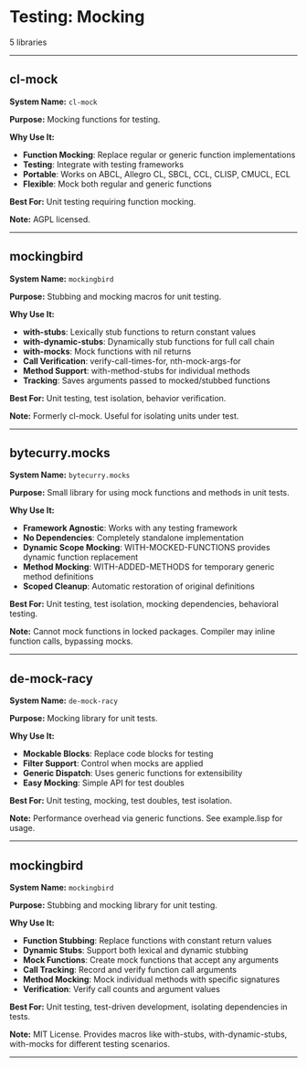 # Testing: Mocking

5 libraries

---

## cl-mock

**System Name:** `cl-mock`

**Purpose:** Mocking functions for testing.

**Why Use It:**
- **Function Mocking**: Replace regular or generic function implementations
- **Testing**: Integrate with testing frameworks
- **Portable**: Works on ABCL, Allegro CL, SBCL, CCL, CLISP, CMUCL, ECL
- **Flexible**: Mock both regular and generic functions

**Best For:** Unit testing requiring function mocking.

**Note:** AGPL licensed.

---


## mockingbird

**System Name:** `mockingbird`

**Purpose:** Stubbing and mocking macros for unit testing.

**Why Use It:**
- **with-stubs**: Lexically stub functions to return constant values
- **with-dynamic-stubs**: Dynamically stub functions for full call chain
- **with-mocks**: Mock functions with nil returns
- **Call Verification**: verify-call-times-for, nth-mock-args-for
- **Method Support**: with-method-stubs for individual methods
- **Tracking**: Saves arguments passed to mocked/stubbed functions

**Best For:** Unit testing, test isolation, behavior verification.

**Note:** Formerly cl-mock. Useful for isolating units under test.

---


## bytecurry.mocks

**System Name:** `bytecurry.mocks`

**Purpose:** Small library for using mock functions and methods in unit tests.

**Why Use It:**
- **Framework Agnostic**: Works with any testing framework
- **No Dependencies**: Completely standalone implementation
- **Dynamic Scope Mocking**: WITH-MOCKED-FUNCTIONS provides dynamic function replacement
- **Method Mocking**: WITH-ADDED-METHODS for temporary generic method definitions
- **Scoped Cleanup**: Automatic restoration of original definitions

**Best For:** Unit testing, test isolation, mocking dependencies, behavioral testing.

**Note:** Cannot mock functions in locked packages. Compiler may inline function calls, bypassing mocks.

---


## de-mock-racy

**System Name:** `de-mock-racy`

**Purpose:** Mocking library for unit tests.

**Why Use It:**
- **Mockable Blocks**: Replace code blocks for testing
- **Filter Support**: Control when mocks are applied
- **Generic Dispatch**: Uses generic functions for extensibility
- **Easy Mocking**: Simple API for test doubles

**Best For:** Unit testing, mocking, test doubles, test isolation.

**Note:** Performance overhead via generic functions. See example.lisp for usage.

---


## mockingbird

**System Name:** `mockingbird`

**Purpose:** Stubbing and mocking library for unit testing.

**Why Use It:**
- **Function Stubbing**: Replace functions with constant return values
- **Dynamic Stubs**: Support both lexical and dynamic stubbing
- **Mock Functions**: Create mock functions that accept any arguments
- **Call Tracking**: Record and verify function call arguments
- **Method Mocking**: Mock individual methods with specific signatures
- **Verification**: Verify call counts and argument values

**Best For:** Unit testing, test-driven development, isolating dependencies in tests.

**Note:** MIT License. Provides macros like with-stubs, with-dynamic-stubs, with-mocks for different testing scenarios.

---


